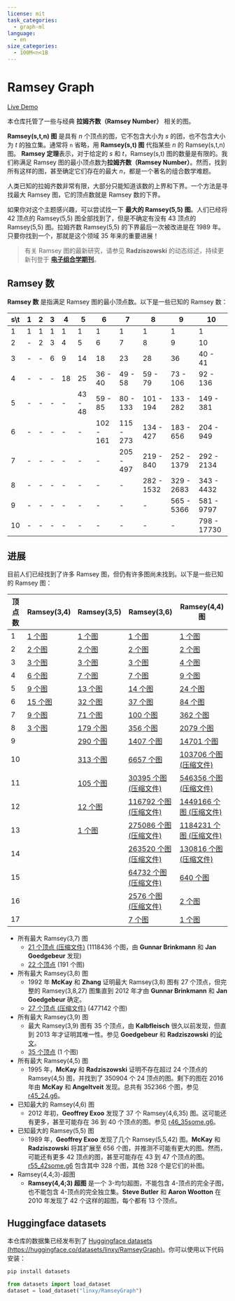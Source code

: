 ```yaml
---
license: mit
task_categories:
  - graph-ml
language:
  - en
size_categories:
  - 100M<n<1B
---
```

# Ramsey Graph

[Live Demo](https://huggingface.co/spaces/linxy/RamseyGraph)

本仓库托管了一些与经典 **拉姆齐数（Ramsey Number）** 相关的图。

**Ramsey(s,t,n) 图** 是具有 $n$ 个顶点的图，它不包含大小为 $s$ 的团，也不包含大小为 $t$ 的独立集。通常将 `n` 省略，用 **Ramsey(s,t) 图** 代指某些 $n$ 的 Ramsey(s,t,n) 图。 **Ramsey 定理**表示，对于给定的 $s$ 和 $t$，Ramsey(s,t) 图的数量是有限的。我们称满足 Ramsey 图的最小顶点数为**拉姆齐数（Ramsey Number）**。然而，找到所有这样的图，甚至确定它们存在的最大 $n$，都是一个著名的组合数学难题。

人类已知的拉姆齐数非常有限，大部分只能知道该数的上界和下界。一个方法是寻找最大 Ramsey 图，它的顶点数就是 Ramsey 数的下界。

如果你对这个主题感兴趣，可以尝试找一下 **最大的 Ramsey(5,5) 图**。人们已经将 42 顶点的 Ramsey(5,5) 图全部找到了，但是不确定有没有 43 顶点的 Ramsey(5,5) 图。拉姆齐数 Ramsey(5,5) 的下界最后一次被改进是在 1989 年。只要你找到一个，那就是这个领域 35 年来的重要进展！

> 有关 Ramsey 图的最新研究，请参见 **Radziszowski** 的动态综述，持续更新刊登于 [**电子组合学期刊**](https://www.combinatorics.org)。


## Ramsey 数

**Ramsey 数** 是指满足 Ramsey 图的最小顶点数。以下是一些已知的 Ramsey 数：

| s\t | 1   | 2   | 3   | 4   | 5       | 6         | 7         | 8          | 9          | 10          |
| --- | --- | --- | --- | --- | ------- | --------- | --------- | ---------- | ---------- | ----------- |
| 1   | 1   | 1   | 1   | 1   | 1       | 1         | 1         | 1          | 1          | 1           |
| 2   | -   | 2   | 3   | 4   | 5       | 6         | 7         | 8          | 9          | 10          |
| 3   | -   | -   | 6   | 9   | 14      | 18        | 23        | 28         | 36         | 40 - 41     |
| 4   | -   | -   | -   | 18  | 25      | 36 - 40   | 49 - 58   | 59 - 79    | 73 - 106   | 92 - 136    |
| 5   | -   | -   | -   | -   | 43 - 48 | 59 - 85   | 80 - 133  | 101 - 194  | 133 - 282  | 149 - 381   |
| 6   | -   | -   | -   | -   | -       | 102 - 161 | 115 - 273 | 134 - 427  | 183 - 656  | 204 - 949   |
| 7   | -   | -   | -   | -   | -       | -         | 205 - 497 | 219 - 840  | 252 - 1379 | 292 - 2134  |
| 8   | -   | -   | -   | -   | -       | -         | -         | 282 - 1532 | 329 - 2683 | 343 - 4432  |
| 9   | -   | -   | -   | -   | -       | -         | -         | -          | 565 - 5366 | 581 - 9797  |
| 10  | -   | -   | -   | -   | -       | -         | -         | -          | -          | 798 - 17730 |

## 进展

目前人们已经找到了许多 Ramsey 图，但仍有许多图尚未找到。以下是一些已知的 Ramsey 图：

| 顶点数 | Ramsey(3,4)              | Ramsey(3,5)                | Ramsey(3,6)                                 | Ramsey(4,4) 图                               |
| ------ | ------------------------ | -------------------------- | ------------------------------------------- | -------------------------------------------- |
| 1      | [1 个图](data/r34_1.g6)  | [1 个图](data/r35_1.g6)    | [1 个图](data/r36_1.g6)                     | [1 个图](data/r44_1.g6)                      |
| 2      | [2 个图](data/r34_2.g6)  | [2 个图](data/r35_2.g6)    | [2 个图](data/r36_2.g6)                     | [2 个图](data/r44_2.g6)                      |
| 3      | [3 个图](data/r34_3.g6)  | [3 个图](data/r35_3.g6)    | [3 个图](data/r36_3.g6)                     | [4 个图](data/r44_3.g6)                      |
| 4      | [6 个图](data/r34_4.g6)  | [7 个图](data/r35_4.g6)    | [7 个图](data/r36_4.g6)                     | [9 个图](data/r44_4.g6)                      |
| 5      | [9 个图](data/r34_5.g6)  | [13 个图](data/r35_5.g6)   | [14 个图](data/r36_5.g6)                    | [24 个图](data/r44_5.g6)                     |
| 6      | [15 个图](data/r34_6.g6) | [32 个图](data/r35_6.g6)   | [37 个图](data/r36_6.g6)                    | [84 个图](data/r44_6.g6)                     |
| 7      | [9 个图](data/r34_7.g6)  | [71 个图](data/r35_7.g6)   | [100 个图](data/r36_7.g6)                   | [362 个图](data/r44_7.g6)                    |
| 8      | [3 个图](data/r34_8.g6)  | [179 个图](data/r35_8.g6)  | [356 个图](data/r36_8.g6)                   | [2079 个图](data/r44_8.g6)                   |
| 9      |                          | [290 个图](data/r35_9.g6)  | [1407 个图](data/r36_9.g6)                  | [14701 个图](data/r44_9.g6)                  |
| 10     |                          | [313 个图](data/r35_10.g6) | [6657 个图](data/r36_10.g6)                 | [103706 个图 (压缩文件)](data/r44_10.g6.gz)  |
| 11     |                          | [105 个图](data/r35_11.g6) | [30395 个图 (压缩文件)](data/r36_11.g6.gz)  | [546356 个图 (压缩文件)](data/r44_11.g6.gz)  |
| 12     |                          | [12 个图](data/r35_12.g6)  | [116792 个图 (压缩文件)](data/r36_12.g6.gz) | [1449166 个图 (压缩文件)](data/r44_12.g6.gz) |
| 13     |                          | [1 个图](data/r35_13.g6)   | [275086 个图 (压缩文件)](data/r36_13.g6.gz) | [1184231 个图 (压缩文件)](data/r44_13.g6.gz) |
| 14     |                          |                            | [263520 个图 (压缩文件)](data/r36_14.g6.gz) | [130816 个图 (压缩文件)](data/r44_14.g6.gz)  |
| 15     |                          |                            | [64732 个图 (压缩文件)](data/r36_15.g6.gz)  | [640 个图](data/r44_15.g6)                   |
| 16     |                          |                            | [2576 个图 (压缩文件)](data/r36_16.g6.gz)   | [2 个图](data/r44_16.g6)                     |
| 17     |                          |                            | [7 个图](data/r36_17.g6)                    | [1 个图](data/r44_17.g6)                     |

- 所有最大 Ramsey(3,7) 图
  - [21 个顶点 (压缩文件)](data/r37_21.g6.gz) (1118436 个图，由 **Gunnar Brinkmann** 和 **Jan Goedgebeur** 发现)
  - [22 个顶点](data/r37_22.g6) (191 个图)
- 所有最大 Ramsey(3,8) 图
  - 1992 年 **McKay** 和 **Zhang** 证明最大 Ramsey(3,8) 图有 27 个顶点，但完整的 Ramsey(3,8,27) 图集直到 2012 年才由 **Gunnar Brinkmann** 和 **Jan Goedgebeur** 确定。
  - [27 个顶点 (压缩文件)](data/r38_27.g6.gz) (477142 个图)
- 所有最大 Ramsey(3,9) 图
  - 最大 Ramsey(3,9) 图有 35 个顶点，由 **Kalbfleisch** 很久以前发现，但直到 2013 年才证明其唯一性。参见 **Goedgebeur** 和 **Radziszowski** 的[论文](https://www.combinatorics.org/ojs/index.php/eljc/article/view/v20i1p30)。
  - [35 个顶点](data/r39_35.g6) (1 个图)
- 所有最大 Ramsey(4,5) 图
  - 1995 年，**McKay** 和 **Radziszowski** 证明不存在超过 24 个顶点的 Ramsey(4,5) 图，并找到了 350904 个 24 顶点的图。剩下的图在 2016 年由 **McKay** 和 **Angeltveit** 发现。总共有 352366 个图，参见 [r45_24.g6](data/r45_24.g6)。
- 已知最大的 Ramsey(4,6) 图
  - 2012 年初，**Geoffrey Exoo** 发现了 37 个 Ramsey(4,6,35) 图。这可能还有更多，甚至可能存在 36 到 40 个顶点的图。参见 [r46_35some.g6](data/r46_35some.g6)。
- 已知最大的 Ramsey(5,5) 图
  - 1989 年，**Geoffrey Exoo** 发现了几个 Ramsey(5,5,42) 图。**McKay** 和 **Radziszowski** 将其扩展至 656 个图，并推测不可能有更大的图。然而，可能还有更多 42 顶点的图，甚至可能存在 43 到 47 个顶点的图。[r55_42some.g6](data/r55_42some.g6) 包含其中 328 个图，其他 328 个是它们的补图。
- Ramsey(4,4;3)-超图
  - **Ramsey(4,4;3) 超图** 是一个 3-均匀超图，不能包含 4-顶点的完全子图，也不能包含 4-顶点的完全独立集。**Steve Butler** 和 **Aaron Wootton** 在 2010 年发现了 42 个这样的超图，每个都有 13 个顶点。

## Huggingface datasets

本仓库的数据集已经发布到了 [Huggingface datasets (https://huggingface.co/datasets/linxy/RamseyGraph)](https://huggingface.co/datasets/linxy/RamseyGraph)。你可以使用以下代码安装：

```bash
pip install datasets
```

```python
from datasets import load_dataset
dataset = load_dataset("linxy/RamseyGraph")
```
